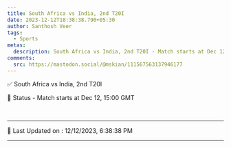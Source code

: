 ```yaml
---
title: South Africa vs India, 2nd T20I
date: 2023-12-12T18:38:38.790+05:30
author: Santhosh Veer
tags:
  - Sports
metas:
  description: South Africa vs India, 2nd T20I - Match starts at Dec 12, 15:00 GMT.
comments:
  src: https://mastodon.social/@mskian/111567563137946177
---
```


✅ South Africa vs India, 2nd T20I

📑 Status - Match starts at Dec 12, 15:00 GMT

<br />

***

📝 Last Updated on : 12/12/2023, 6:38:38 PM

***

